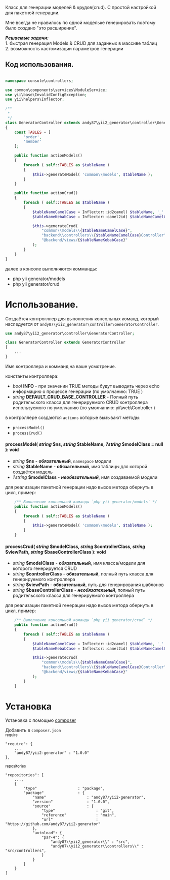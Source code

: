 Класс для генерации моделей & крудов(crud). С простой настройкой для пакетной генерации.  
  
Мне всегда не нравилось по одной модельке генерировать поэтому было создано "это расширение".  
  
***Решаемые задачи:*** 
<br> 1. быстрая генерация Models & CRUD для заданных в массиве таблиц
<br> 2. возможность кастомизации параметров генерации

## Код использования.
```php

namespace console\controllers;

use common\components\services\ModuleService;
use yii\base\InvalidConfigException;
use yii\helpers\Inflector;

/**
 *
 */
class GeneratorController extends andy87\yii2_generator\controller\GeneratorController
{
    const TABLES = [
        'order',
        'member'
    ];

    public function actionModels()
    {
        foreach ( self::TABLES as $tableName )
        {
            $this->generateModel( 'common\\models', $tableName );
        }
    }

    public function actionCrud()
    {
        foreach ( self::TABLES as $tableName )
        {
            $tableNameCamelCase = Inflector::id2camel( $tableName, '_' );
            $tableNameKebabCase = Inflector::camel2id( $tableNameCamelCase );

            $this->generateCrud(
                "common\\models\\{$tableNameCamelCase}",
                "backend\\controllers\\{$tableNameCamelCase}Controller",
                "@backend/views/{$tableNameKebabCase}"
            );
        }
    }
}
```
далее в консоле выполняются комманды:
* php yii generator/models
* php yii generator/crud



# Использование.
Создаётся контрогллер для выполнения консольных команд, который наследуется от `andy87\yii2_generator\controller\GeneratorController`.

```php
use andy87\yii2_generator\controller\GeneratorController;

class GeneratorController extends GeneratorController
{
    ...
}
```
Имя контроллера и комманд на ваше усмотрение.

константы контроллера:
 * *bool* **INFO** - при значении TRUE методы будут выводить через echo информацию о процессе генерации (по умолчанию: TRUE )
 * *string* **DEFAULT_CRUD_BASE_CONTROLLER** - Полный путь родительского класса для генерируемого CRUD контроллера используемого по умолчанию (по умолчанию: yii\web\Controller )

 
в контроллере создаются `actions` которые вызывают методы:
* `processModel()`
* `processCrud()`  
  
#### processModel( *string* $ns, *string* $tableName, *?string* $modelClass = null ): void
* *string* **$ns** - **обязательный**, `namespace` модели
* *string* **$tableName** - **обязательный**, имя таблицы для которой создаётся модель
* *?string* **$modelClass** - ***необязательный***, имя создаваемой модели

для реализации пакетной генерации надо вызов метода обернуть в цикл, пример:
```php
    /** Выполнение консольной команды `php yii generator/models` */
    public function actionModels()
    {
        foreach ( self::TABLES as $tableName )
        {
            $this->generateModel( 'common\\models', $tableName );
        }
    }
```  
  
#### processCrud( *string* $modelClass, *string* $controllerClass, *string* $viewPath, *string* $baseControllerClass ): void
* *string* **$modelClass** - **обязательный**, имя класса/модели для которого генерируется CRUD
* *string* **$controllerClass** - **обязательный**, полный путь класса для генерируемого контроллера
* *string* **$viewPath** - **обязательный**, путь для генерирования шаблонов
* *string* **$baseControllerClass** - ***необязательный***, полный путь родительского класса для генерируемого контроллера

для реализации пакетной генерации надо вызов метода обернуть в цикл, пример:
```php
    /** Выполнение консольной команды `php yii generator/crud` */
    public function actionCrud()
    {
        foreach ( self::TABLES as $tableName )
        {
            $tableNameCamelCase = Inflector::id2camel( $tableName, '_' );
            $tableNameKebabCase = Inflector::camel2id( $tableNameCamelCase );

            $this->generateCrud(
                "common\\models\\{$tableNameCamelCase}",
                "backend\\controllers\\{$tableNameCamelCase}Controller",
                "@backend/views/{$tableNameKebabCase}"
            );
        }
    }
```


# Установка
Установка с помощью [composer](https://getcomposer.org/download/)  

Добавить в `composer.json`  
<small>require</small>
```
"require": {
    ...
    "andy87/yii2-generator" : "1.0.0"
},
```
<small>repositories</small>
```
"repositories": [
    ...,
    {
        "type"                  : "package",
        "package"               : {
            "name"                  : "andy87/yii2-generator",
            "version"               : "1.0.0",
            "source"                : {
                "type"                  : "git",
                "reference"             : "main",
                "url"                   : "https://github.com/andy87/yii2-generator"
            },
            "autoload": {
                "psr-4": {
                    "andy87\\yii2_generator\\" : "src",
                    "andy87\\yii2_generator\\controllers\\" : "src/controllers",
                }
            }
        }
    }
]
```
